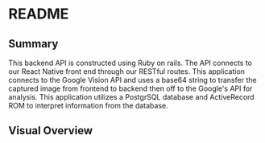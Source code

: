 # README
## Summary
This backend API is constructed using Ruby on rails. The API connects to our React Native front end through our RESTful routes. This application connects to the Google Vision API and uses a base64 string to transfer the captured image from frontend to backend then off to the Google's API for analysis. This application utilizes a PostgrSQL database and ActiveRecord ROM to interpret information from the database.

## Visual Overview
